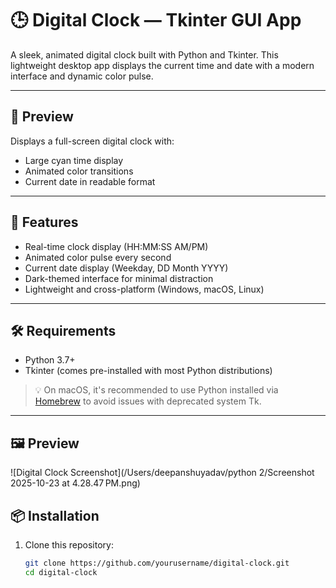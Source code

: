 # 🕒 Digital Clock — Tkinter GUI App

A sleek, animated digital clock built with Python and Tkinter. This lightweight desktop app displays the current time and date with a modern interface and dynamic color pulse.

---

## 📸 Preview

Displays a full-screen digital clock with:
- Large cyan time display
- Animated color transitions
- Current date in readable format

---

## 🚀 Features

- Real-time clock display (HH:MM:SS AM/PM)
- Animated color pulse every second
- Current date display (Weekday, DD Month YYYY)
- Dark-themed interface for minimal distraction
- Lightweight and cross-platform (Windows, macOS, Linux)

---

## 🛠️ Requirements

- Python 3.7+
- Tkinter (comes pre-installed with most Python distributions)

> 💡 On macOS, it's recommended to use Python installed via [Homebrew](https://brew.sh) to avoid issues with deprecated system Tk.

---
## 🖼️ Preview

![Digital Clock Screenshot](/Users/deepanshuyadav/python 2/Screenshot 2025-10-23 at 4.28.47 PM.png)


## 📦 Installation

1. Clone this repository:
   ```bash
   git clone https://github.com/yourusername/digital-clock.git
   cd digital-clock
